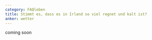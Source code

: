 ```yaml
---
category: FAQleben
title: Stimmt es, dass es in Irland so viel regnet und kalt ist?
anker: wetter
---
```

coming soon

